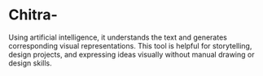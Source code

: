 # Chitra-
Using artificial intelligence, it understands the text and generates corresponding visual representations. This tool is helpful for storytelling, design projects, and expressing ideas visually without manual drawing or design skills.
